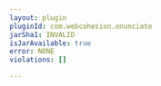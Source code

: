 ```yaml
---
layout: plugin
pluginId: com.webcohesion.enunciate
jarSha1: INVALID
isJarAvailable: true
error: NONE
violations: []

---
```

